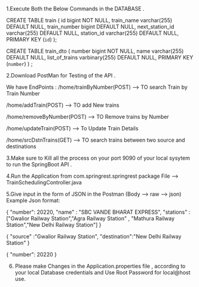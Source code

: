 

1.Execute Both the Below Commands in the DATABASE .

CREATE TABLE train (
    id bigint NOT NULL,
    train_name varchar(255) DEFAULT NULL,
    train_number bigint DEFAULT NULL,
    next_station_id varchar(255) DEFAULT NULL,
    station_id varchar(255) DEFAULT NULL,
    PRIMARY KEY (`id`)
 );
 
 
 CREATE TABLE train_dto (
   number bigint NOT NULL,
   name varchar(255) DEFAULT NULL,
   list_of_trains varbinary(255) DEFAULT NULL,
   PRIMARY KEY (`number`)
 ) ;
 
 
2.Download PostMan for Testing of the API .

We have EndPoints :
/home/trainByNumber(POST)
--> TO search Train by Train Number 

/home/addTrain(POST)
--> TO add New trains 

/home/removeByNumber(POST)
--> TO Remove trains by Number 

/home/updateTrain(POST)
--> To Update Train Details 

/home/srcDstnTrains(GET)
--> TO search trains between two source and destinations 


3.Make sure to Kill all the process on your port 9090 of your local sysytem to run the SpringBoot API .

4.Run the Application from com.springrest.springrest package 
File --> TrainSchedulingController.java

5.Give input in the form of JSON in the Postman 
(Body --> raw --> json)
Example Json format:

{
    "number": 20220,
    "name" : "SBC VANDE BHARAT EXPRESS",
    "stations" : ["Gwalior Railway Station","Agra Railway Station" , "Mathura Railway Station","New Delhi Railway Station"]
}


{
   "source" :"Gwalior Railway Station",
   "destination":"New Delhi Railway Station"
}

{
    "number": 20220
}

6. Please make Changes in the Application.properties file , according to your local Database credentials and Use Root Password for local@host use.

